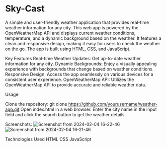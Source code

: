 # Sky-Cast
A simple and user-friendly weather application that provides real-time weather information for any city.
This web app is powered by the OpenWeatherMap API and displays current weather conditions, temperature, and a dynamic background based on the weather. It features a clean and responsive design, making it easy for users to check the weather on the go. The app is built using HTML, CSS, and JavaScript.

Key Features
Real-time Weather Updates: Get up-to-date weather information for any city.
Dynamic Backgrounds: Enjoy a visually appealing experience with backgrounds that change based on weather conditions.
Responsive Design: Access the app seamlessly on various devices for a consistent user experience.
OpenWeatherMap API: Utilizes the OpenWeatherMap API to provide accurate and reliable weather data.

Usage

Clone the repository:
git clone https://github.com/yourusername/weather-app.git
Open index.html in a web browser.
Enter the city name in the input field and click the search button to get the weather details.


Screenshots:
![Screenshot from 2024-02-04 16-22-46](https://github.com/diyabhowmick/Sky-Cast/assets/116788850/a0b7ea1a-248a-4cf0-8104-cf2d0e6e85b8)
![Screenshot from 2024-02-04 16-21-46](https://github.com/diyabhowmick/Sky-Cast/assets/116788850/d5920cde-e205-410d-b098-f024c2cc591f)

Technologies Used
HTML
CSS
JavaScript

